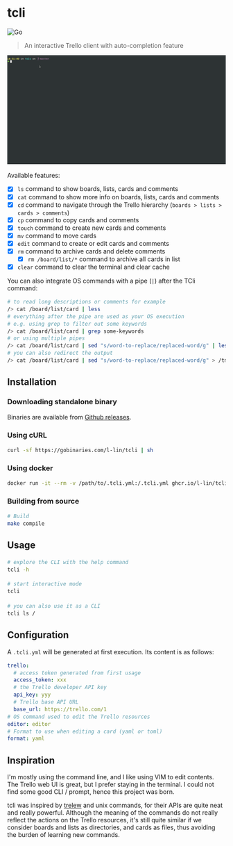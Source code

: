 # tcli

![Go](https://github.com/l-lin/tcli/workflows/Go/badge.svg)

> An interactive Trello client with auto-completion feature

![tcli](./tcli.gif)

Available features:

- [x] `ls` command to show boards, lists, cards and comments
- [x] `cat` command to show more info on boards, lists, cards and comments
- [x] `cd` command to navigate through the Trello hierarchy (`boards > lists > cards > comments`)
- [x] `cp` command to copy cards and comments
- [x] `touch` command to create new cards and comments
- [x] `mv` command to move cards
- [x] `edit` command to create or edit cards and comments
- [x] `rm` command to archive cards and delete comments
  - [x] `rm /board/list/*` command to archive all cards in list
- [x] `clear` command to clear the terminal and clear cache

You can also integrate OS commands with a pipe (`|`) after the TCli command:

```bash
# to read long descriptions or comments for example
/> cat /board/list/card | less
# everything after the pipe are used as your OS execution
# e.g. using grep to filter out some keywords
/> cat /board/list/card | grep some-keywords
# or using multiple pipes
/> cat /board/list/card | sed "s/word-to-replace/replaced-word/g" | less
# you can also redirect the output
/> cat /board/list/card | sed "s/word-to-replace/replaced-word/g" > /tmp/output
```

## Installation
### Downloading standalone binary

Binaries are available from [Github releases](https://github.com/l-lin/tcli/releases).

### Using cURL

```bash
curl -sf https://gobinaries.com/l-lin/tcli | sh
```

### Using docker

```bash
docker run -it --rm -v /path/to/.tcli.yml:/.tcli.yml ghcr.io/l-lin/tcli
```

### Building from source

```bash
# Build
make compile
```

## Usage

```bash
# explore the CLI with the help command
tcli -h

# start interactive mode
tcli

# you can also use it as a CLI
tcli ls /
```

## Configuration

A `.tcli.yml` will be generated at first execution. Its content is as follows:

```yaml
trello:
  # access token generated from first usage
  access_token: xxx
  # the Trello developer API key 
  api_key: yyy
  # Trello base API URL
  base_url: https://trello.com/1
# OS command used to edit the Trello resources
editor: editor
# Format to use when editing a card (yaml or toml)
format: yaml
```

## Inspiration

I'm mostly using the command line, and I like using VIM to edit contents. The Trello web UI is great, but I prefer
staying in the terminal. I could not find some good CLI / prompt, hence this project was born.

tcli was inspired by [trelew](https://github.com/fiatjaf/trelew) and unix commands, for their APIs are quite neat and
really powerful. Although the meaning of the commands do not really reflect the actions on the Trello resources, it's
still quite similar if we consider boards and lists as directories, and cards as files, thus avoiding the burden of
learning new commands.
